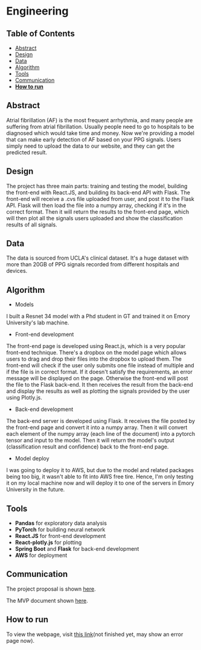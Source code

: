 # Engineering

## Table of Contents
- [Abstract](#link-part-1)
- [Design](#link-part-2)
- [Data](#link-part-3)
- [Algorithm](#link-part-4)
- [Tools](#link-part-5)
- [Communication](#link-part-6)
- [**How to run**](#link-part-7)

## <a name="link-part-1">Abstract</a>

Atrial fibrillation (AF) is the most frequent arrhythmia, and many people are suffering
from atrial fibrillation. Usually people need to go to hospitals to be diagnosed which
would take time and money. Now we're providing a model that can make early detection of
AF based on your PPG signals. Users simply need to upload the data to our website, and
they can get the predicted result.

## <a name="link-part-2">Design</a>

The project has three main parts: training and testing the model, building the front-end
with React.JS, and building its back-end API with Flask. The front-end will receive a .cvs
file uploaded from user, and post it to the Flask API. Flask will then load the file into
a numpy array, checking if it's in the correct format. Then it will return the results to
the front-end page, which will then plot all the signals users uploaded and show the
classification results of all signals.

## <a name="link-part-3">Data</a>

The data is sourced from UCLA's clinical dataset. It's a huge dataset with more than 20GB
of PPG signals recorded from different hospitals and devices.

## <a name="link-part-4">Algorithm</a>

- Models

I built a Resnet 34 model with a Phd student in GT and trained it on Emory University's lab
machine.

- Front-end development

The front-end page is developed using React.js, which is a very popular front-end technique.
There's a dropbox on the model page which allows users to drag and drop their files into the
dropbox to upload them. The front-end will check if the user only submits one file instead of
multiple and if the file is in correct format. If it doesn't satisfy the requirements, an
error message will be displayed on the page. Otherwise the front-end will post the file to
the Flask back-end. It then receives the result from the back-end and display the results as
well as plotting the signals provided by the user using Plotly.js.

- Back-end development

The back-end server is developed using Flask. It receives the file posted by the front-end page
and convert it into a numpy array. Then it will convert each element of the numpy array (each
line of the document) into a pytorch tensor and input to the model. Then it will return the
model's output (classification result and confidence) back to the front-end page.

- Model deploy

I was going to deploy it to AWS, but due to the model and related packages being too big, it
wasn't able to fit into AWS free tire. Hence, I'm only testing it on my local machine now and
will deploy it to one of the servers in Emory University in the future.

## <a name="link-part-5">Tools</a>

* **Pandas** for exploratory data analysis
* **PyTorch** for building neural network
* **React.JS** for front-end development
* **React-plotly.js** for plotting
* **Spring Boot** and **Flask** for back-end development
* **AWS** for deployment

## <a name="link-part-6">Communication</a>

The project proposal is shown [here](/documents/proposal.md).

The MVP document shown [here](/documents/MVP.md).

## <a name="link-part-7">How to run</a>

To view the webpage, visit [this link](https://blog.darren.com/publications)(not finished yet, may show an error page now).

